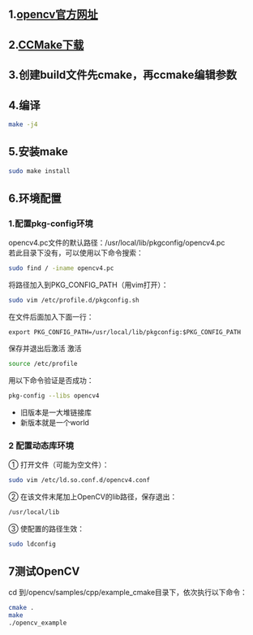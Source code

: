 ## 1.[opencv官方网址](https://opencv.org/releases/)
## 2.[CCMake下载](ccmake.md)
## 3.创建build文件先cmake，再ccmake编辑参数
## 4.编译
```bash
make -j4
```
## 5.安装make
```bash
sudo make install
```

## 6.环境配置
### 1.配置pkg-config环境
opencv4.pc文件的默认路径：/usr/local/lib/pkgconfig/opencv4.pc  
若此目录下没有，可以使用以下命令搜索：

```bash
sudo find / -iname opencv4.pc
```
将路径加入到PKG_CONFIG_PATH（用vim打开）：
```bash
sudo vim /etc/profile.d/pkgconfig.sh
```
在文件后面加入下面一行：
```shell
export PKG_CONFIG_PATH=/usr/local/lib/pkgconfig:$PKG_CONFIG_PATH
```
保存并退出后激活
激活
```bash
source /etc/profile
```
用以下命令验证是否成功：
```bash
pkg-config --libs opencv4
```
* 旧版本是一大堆链接库
* 新版本就是一个world
### 2 配置动态库环境
① 打开文件（可能为空文件）：
```bash
sudo vim /etc/ld.so.conf.d/opencv4.conf
```
② 在该文件末尾加上OpenCV的lib路径，保存退出：
```bash
/usr/local/lib
```
③ 使配置的路径生效：
```bash
sudo ldconfig
```
## 7测试OpenCV
cd 到/opencv/samples/cpp/example_cmake目录下，依次执行以下命令：
```bash
cmake .
make
./opencv_example
```